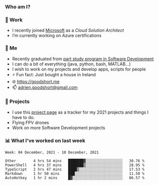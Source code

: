 ### Who am I?

<!--
**goodshort/goodshort** is a ✨ _special_ ✨ repository because its `README.md` (this file) appears on your GitHub profile.
-->
### 💼 Work
- I recently joined [Microsoft](https://www.microsoft.com/) as a _Cloud Solution Architect_
- I’m currently working on Azure certifications

### 🌱 Me
- Recently graduated from [part study program in Software Development](https://www.goodshort.me/who-am-i/studies#higher-diploma-in-software-development)
- I can do a bit of everything (java, python, bash, MATLAB...)
- I wish to work on my projects and develop apps, scripts for people
- ⚡ Fun fact: Just bought a house in Ireland
- 🌐 https://goodshort.me
- 📫 adrien.goodshort@gmail.com

### 🚧 Projects

- I use this [project page](https://github.com/users/goodshort/projects/2) as a tracker for my 2021 projects and things I have to do.
- Flying FPV drones
- Work on more Software Development projects

### 📊 What I've worked on last week

<!--START_SECTION:waka-->
```text
Week: 04 December, 2021 - 10 December, 2021

Other        4 hrs 54 mins   ███████▓░░░░░░░░░░░░░░░░░   30.76 % 
PowerShell   4 hrs 37 mins   ███████▒░░░░░░░░░░░░░░░░░   28.95 % 
TypeScript   2 hrs 47 mins   ████▒░░░░░░░░░░░░░░░░░░░░   17.53 % 
Markdown     1 hr 50 mins    ███░░░░░░░░░░░░░░░░░░░░░░   11.50 % 
AutoHotkey   1 hr 2 mins     █▓░░░░░░░░░░░░░░░░░░░░░░░   06.57 % 
```
<!--END_SECTION:waka-->
